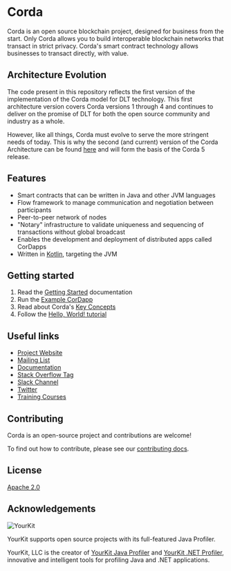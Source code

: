 

# Corda

Corda is an open source blockchain project, designed for business from the start. Only Corda allows you to build interoperable blockchain networks that transact in strict privacy. Corda's smart contract technology allows businesses to transact directly, with value.

## Architecture Evolution

The code present in this repository reflects the first version of the implementation of the Corda model for DLT technology. This first architecture version covers Corda versions 1 through 4 and continues to deliver on the promise of DLT for both the open source community and industry as a whole. 

However, like all things, Corda must evolve to serve the more stringent needs of today. This is why the second (and current) version of the Corda Architecture can be found [here](https://github.com/corda/corda-runtime-os) and will form the basis of the Corda 5 release.

## Features

* Smart contracts that can be written in Java and other JVM languages
* Flow framework to manage communication and negotiation between participants
* Peer-to-peer network of nodes
* "Notary" infrastructure to validate uniqueness and sequencing of transactions without global broadcast
* Enables the development and deployment of distributed apps called CorDapps
* Written in [Kotlin](https://kotlinlang.org), targeting the JVM

## Getting started

1. Read the [Getting Started](https://docs.r3.com/getting-set-up.html) documentation
2. Run the [Example CorDapp](https://docs.r3.com/tutorial-cordapp.html)
3. Read about Corda's [Key Concepts](https://docs.r3.com/key-concepts.html)
4. Follow the [Hello, World! tutorial](https://docs.r3.com/hello-world-introduction.html)

## Useful links

* [Project Website](https://corda.net)
* [Mailing List](https://groups.io/g/corda-dev/)
* [Documentation](https://docs.r3.com)
* [Stack Overflow Tag](https://stackoverflow.com/questions/tagged/corda)
* [Slack Channel](https://slack.corda.net/)
* [Twitter](https://twitter.com/inside_r3)
* [Training Courses](https://r3certification.com/)

## Contributing

Corda is an open-source project and contributions are welcome!

To find out how to contribute, please see our [contributing docs](https://docs.r3.com/contributing.html).

## License

[Apache 2.0](./LICENSE)

## Acknowledgements

![YourKit](https://www.yourkit.com/images/yklogo.png)

YourKit supports open source projects with its full-featured Java Profiler.

YourKit, LLC is the creator of [YourKit Java Profiler](https://www.yourkit.com/java/profiler/) and [YourKit .NET Profiler](https://www.yourkit.com/.net/profiler/), innovative and intelligent tools for profiling Java and .NET applications.
